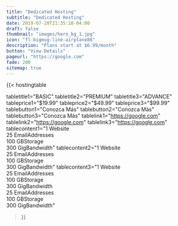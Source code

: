 ```yaml
---
title: "Dedicated Hosting"
subtitle: "Dedicated Hosting"
date: 2019-07-20T21:35:18-04:00
draft: false
thumbnail: "images/hero_bg_1.jpg"
icon: "fl-bigmug-line-airplane86"
description: "Plans start at $6.99/month"
button: "View Details"
pageurl: "https://google.com"
fade: 200
sitemap: true
---
```


{{< hostingtable 

tabletitle1="BASIC" tabletitle2="PREMIUM" tabletitle3="ADVANCE" 
tableprice1="$19.99" tableprice2="$49.99" tableprice3="$99.99"
tablebutton1="Conozca Más" tablebutton2="Conozca Más" tablebutton3="Conozca Más" 
tablelink1="https://google.com" tablelink2="https://google.com" tablelink3="https://google.com" 
tablecontent1="1 Website<br>25 EmailAddresses<br>100 GBStorage<br>300 GigBandwidth" 
tablecontent2="1 Website<br>25 EmailAddresses<br>100 GBStorage<br>300 GigBandwidth" 
tablecontent3="1 Website<br>25 EmailAddresses<br>100 GBStorage<br>300 GigBandwidth<br>25 EmailAddresses<br>100 GBStorage<br>300 GigBandwidth"

 >}}